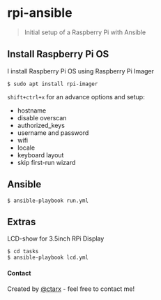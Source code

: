 # rpi-ansible
> Initial setup of a Raspberry Pi with Ansible

## Install Raspberry Pi OS

I install Raspberry Pi OS using Raspberry Pi Imager
```shell
$ sudo apt install rpi-imager
```
`shift+ctrl+x` for an advance options and setup:
- hostname
- disable overscan
- authorized_keys
- username and password
- wifi
- locale
- keyboard layout
- skip first-run wizard

## Ansible
```shell
$ ansible-playbook run.yml
```

## Extras
LCD-show for 3.5inch RPi Display
```shell
$ cd tasks
$ ansible-playbook lcd.yml
```

#### Contact
Created by [@ctarx](https://linuxrocks.online/@ctarx) - feel free to contact me!
